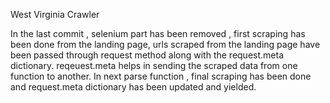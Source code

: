 West Virginia Crawler

In the last commit , selenium part has been removed , first scraping has been done from the landing page, urls scraped from the landing page have been passed through request method along with the request.meta dictionary. reqeuest.meta helps in sending the scraped data from one function to another. In next parse function , final scraping has been done and request.meta dictionary has been updated and yielded.
